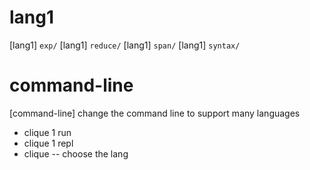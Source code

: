# lang1

[lang1] `exp/`
[lang1] `reduce/`
[lang1] `span/`
[lang1] `syntax/`

# command-line

[command-line] change the command line to support many languages

- clique 1 run
- clique 1 repl
- clique -- choose the lang
